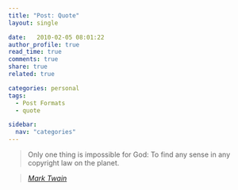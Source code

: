 ```yaml
---
title: "Post: Quote"
layout: single

date:   2010-02-05 08:01:22
author_profile: true
read_time: true
comments: true
share: true
related: true

categories: personal
tags:
  - Post Formats
  - quote

sidebar:
  nav: "categories"
---
```


> Only one thing is impossible for God: To find any sense in any copyright law on the planet.

> <cite><a href="http://www.brainyquote.com/quotes/quotes/m/marktwain163473.html">Mark Twain</a></cite>
